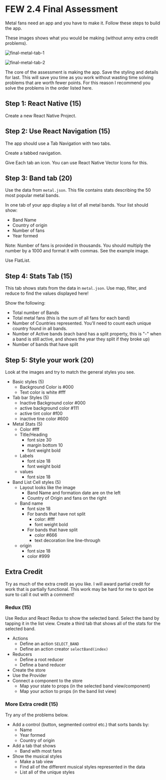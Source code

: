 # FEW 2.4 Final Assessment

Metal fans need an app and you have to make it. Follow these steps to build the app. 

These images shows what you would be making (without anny extra credit problems). 

![final-metal-tab-1](final-metal-tab-1.jpeg)

![final-metal-tab-2](final-metal-tab-2.jpeg)

The core of the assessment is making the app. Save the styling and details for last. This will save you time as you work without wasting time solving problems that are worth fewer points. For this reason I recommend you solve the problems in the order listed here. 

## Step 1: React Native (15)

Create a new React Native Project.

## Step 2: Use React Navigation (15)

The app should use a Tab Navigation with two tabs.

Create a tabbed navigation.

Give Each tab an icon. You can use React Native Vector Icons for this. 

## Step 3: Band tab (20)

Use the data from `metal.json`. This file contains stats describing the 50 most popular metal bands. 

In one tab of your app display a list of all metal bands. Your list should show: 

- Band Name
- Country of origin
- Number of fans
- Year formed

Note: Number of fans is provided in thousands. You should multiply the number by a 1000 and format it with commas. See the example image.

Use FlatList. 

## Step 4: Stats Tab (15)

This tab shows stats from the data in `metal.json`. Use map, filter, and reduce to find the values displayed here!

Show the following: 

- Total number of Bands
- Total metal fans (this is the sum of all fans for each band)
- Number of Countries represented. You'll need to count each unique country found in all bands. 
- Number of Active bands (each band has a split property, this is "-" when a band is still active, and shows the year they split if they broke up)
- Number of bands that have split

## Step 5: Style your work (20)

Look at the images and try to match the general styles you see. 

- Basic styles (5)
  - Background Color is #000
  - Text color is white #fff
- Tab bar Styles (5)
  - Inactive Background color #000
  - active background color #111
  - active tint color #f00
  - inactive tine color #600
- Metal Stats (5)
  - Color #fff
  - Title/Heading
    - font size 30
    - margin bottom 10
    - font weight bold
  - Labels
    - font size 18
    - font weight bold
  - values
    - font size 18
- Band List Cell styles (5)
  - Layout looks like the image
    - Band Name and formation date are on the left
    - Country of Origin and fans on the right
  - Band name
    - font size 18
    - For bands that have not split
      - color: #fff
      - font weight bold
    - For bands that have split
      - color #666
      - text decoration line line-through
  - origin
    - font size 18
    - color #999

## Extra Credit 

Try as much of the extra credit as you like. I will award partial credit for work that is partially functional. This work may be hard for me to spot be sure to call it out with a comment! 

### Redux (15)

Use Redux and React Redux to show the selected band. Select the band by tapping it in the list view. Create a third tab that shows all of the stats for the selected band. 

- Actions 
	- Define an action `SELECT_BAND`
	- Define an action creator `selectBand(index)`
- Reducers 
	- Define a root reducer	
	- Define a band reducer
- Create the store 
- Use the Provider
- Connect a component to the store
	- Map your state to props (in the selected band view/component)
	- Map your action to props (in the band list view)

### More Extra credit (15)

Try any of the problems below. 

- Add a control (button, segmented control etc.) that sorts bands by: 
	- Name
	- Year formed
	- Country of origin
- Add a tab that shows 
	- Band with most fans
- Show the musical styles
	- Make a tab view 
	- Find all of the different musical styles represented in the data
	- List all of the unique styles 
	